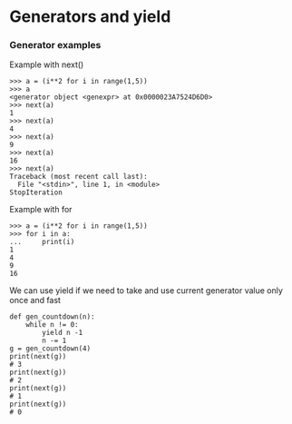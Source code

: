 # Generators and yield

### Generator examples

Example with next()

```
>>> a = (i**2 for i in range(1,5))
>>> a
<generator object <genexpr> at 0x0000023A7524D6D0>
>>> next(a)
1
>>> next(a)
4
>>> next(a)
9
>>> next(a)
16
>>> next(a)
Traceback (most recent call last):
  File "<stdin>", line 1, in <module>
StopIteration
```

Example with for&#x20;

```
>>> a = (i**2 for i in range(1,5))
>>> for i in a:
...     print(i)
1
4
9
16
```

We can use yield if we need to take and use current generator value only once and fast

```
def gen_countdown(n):
    while n != 0:
        yield n -1
        n -= 1
g = gen_countdown(4)
print(next(g))
# 3
print(next(g))
# 2
print(next(g))
# 1
print(next(g))
# 0
```
